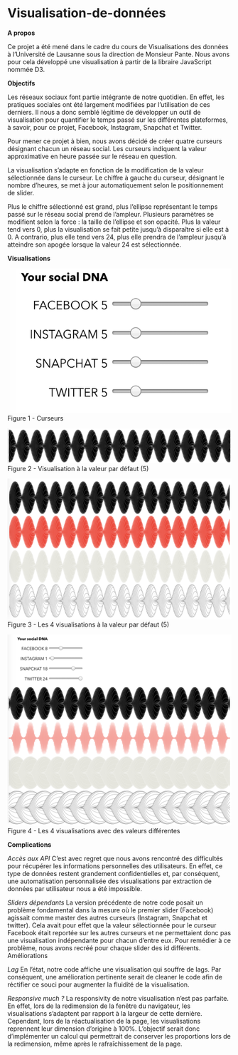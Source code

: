 # Visualisation-de-données

**A propos**

Ce projet a été mené dans le cadre du cours de Visualisations des données à l’Université de Lausanne sous la direction de Monsieur Pante. Nous avons pour cela développé une visualisation à partir de la libraire JavaScript nommée D3.

**Objectifs**

Les réseaux sociaux font partie intégrante de notre quotidien. En effet, les pratiques sociales ont été largement modifiées par l’utilisation de ces derniers. Il nous a donc semblé légitime de développer un outil de visualisation pour quantifier le temps passé sur les différentes plateformes, à savoir, pour ce projet, Facebook, Instagram, Snapchat et Twitter.

Pour mener ce projet à bien, nous avons décidé de créer quatre curseurs désignant chacun un réseau social. Les curseurs indiquent la valeur approximative en heure passée sur le réseau en question.

La visualisation s’adapte en fonction de la modification de la valeur sélectionnée dans le curseur. Le chiffre à gauche du curseur, désignant le nombre d’heures, se met à jour automatiquement selon le positionnement de slider.

Plus le chiffre sélectionné est grand, plus l’ellipse représentant le temps passé sur le réseau social prend de l’ampleur. Plusieurs paramètres se modifient selon la force : la taille de l’ellipse et son opacité. Plus la valeur tend vers 0, plus la visualisation se fait petite jusqu’à disparaître si elle est à 0. A contrario, plus elle tend vers 24, plus elle prendra de l’ampleur jusqu’à atteindre son apogée lorsque la valeur 24 est sélectionnée.

**Visualisations**

![alt text](https://raw.githubusercontent.com/fpham1/Visualisation-de-donn-es/master/Capture%20d%E2%80%99e%CC%81cran%202019-01-29%20a%CC%80%2016.14.29.png)
Figure 1 - Curseurs

![alt text](https://raw.githubusercontent.com/fpham1/Visualisation-de-donn-es/master/Capture%20d%E2%80%99e%CC%81cran%202019-01-29%20a%CC%80%2016.14.42.png)
Figure 2 - Visualisation à la valeur par défaut (5)

![alt text](https://raw.githubusercontent.com/fpham1/Visualisation-de-donn-es/master/Capture%20d%E2%80%99e%CC%81cran%202019-01-29%20a%CC%80%2016.14.58.png)
Figure 3 - Les 4 visualisations à la valeur par défaut (5)

![alt text](https://raw.githubusercontent.com/fpham1/Visualisation-de-donn-es/master/Capture%20d%E2%80%99e%CC%81cran%202019-01-29%20a%CC%80%2016.27.53.png)
Figure 4 - Les 4 visualisations avec des valeurs différentes

**Complications**

*Accès aux API*
C’est avec regret que nous avons rencontré des difficultés pour récupérer les informations personnelles des utilisateurs. En effet, ce type de données restent grandement confidentielles et, par conséquent, une automatisation personnalisée des visualisations par extraction de données par utilisateur nous a été impossible.

*Sliders dépendants*
La version précédente de notre code posait un problème fondamental dans la mesure où le premier slider (Facebook) agissait comme master des autres curseurs (Instagram, Snapchat et twitter). Cela avait pour effet que la valeur sélectionnée pour le curseur Facebook était reportée sur les autres curseurs et ne permettaient donc pas une visualisation indépendante pour chacun d’entre eux. Pour remédier à ce problème, nous avons recréé pour chaque slider des id différents.
Améliorations

*Lag*
En l’état, notre code affiche une visualisation qui souffre de lags. Par conséquent, une amélioration pertinente serait de cleaner le code afin de réctifier ce souci pour augmenter la fluidité de la visualisation. 

*Responsive much ?*
La responsivity de notre visualisation n’est pas parfaite. En effet, lors de la redimension de la fenêtre du navigateur, les visualisations s’adaptent par rapport à la largeur de cette dernière. Cependant, lors de la réactualisation de la page, les visualisations reprennent leur dimension d’origine à 100%. L’objectif serait donc d’implémenter un calcul qui permettrait de conserver les proportions lors de la redimension, même après le rafraîchissement de la page.